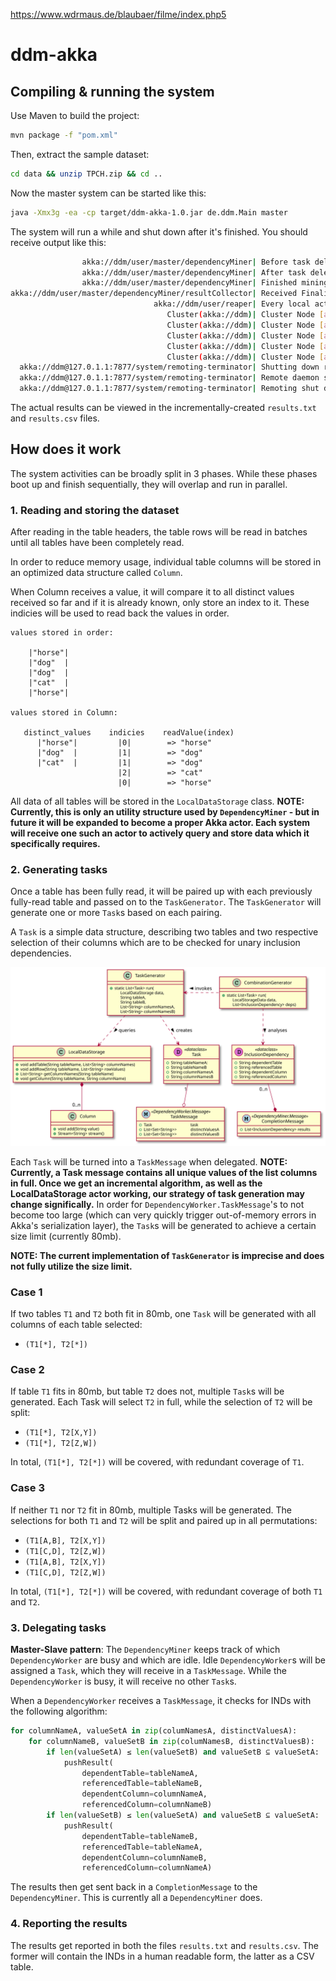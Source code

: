 https://www.wdrmaus.de/blaubaer/filme/index.php5


# ddm-akka

## Compiling & running the system

Use Maven to build the project:

```sh
mvn package -f "pom.xml"
```

Then, extract the sample dataset:

```sh
cd data && unzip TPCH.zip && cd ..
```

Now the master system can be started like this:

```sh
java -Xmx3g -ea -cp target/ddm-akka-1.0.jar de.ddm.Main master
```

The system will run a while and shut down after it's finished. You  should receive output like this:

```sh
                akka://ddm/user/master/dependencyMiner| Before task delegation: 0 unassigned tasks
                akka://ddm/user/master/dependencyMiner| After task delegation: 0 unassigned tasks
                akka://ddm/user/master/dependencyMiner| Finished mining within 154548 ms!
akka://ddm/user/master/dependencyMiner/resultCollector| Received FinalizeMessage!
                                akka://ddm/user/reaper| Every local actor has been reaped. Terminating the actor system...
                                   Cluster(akka://ddm)| Cluster Node [akka://ddm@127.0.1.1:7877] - Marked address [akka://ddm@127.0.1.1:7877] as [Leaving]
                                   Cluster(akka://ddm)| Cluster Node [akka://ddm@127.0.1.1:7877] - Leader is moving node [akka://ddm@127.0.1.1:7877] to [Exiting]
                                   Cluster(akka://ddm)| Cluster Node [akka://ddm@127.0.1.1:7877] - Exiting completed
                                   Cluster(akka://ddm)| Cluster Node [akka://ddm@127.0.1.1:7877] - Shutting down...
                                   Cluster(akka://ddm)| Cluster Node [akka://ddm@127.0.1.1:7877] - Successfully shut down
  akka://ddm@127.0.1.1:7877/system/remoting-terminator| Shutting down remote daemon.
  akka://ddm@127.0.1.1:7877/system/remoting-terminator| Remote daemon shut down; proceeding with flushing remote transports.
  akka://ddm@127.0.1.1:7877/system/remoting-terminator| Remoting shut down.
```

The actual results can be viewed in the incrementally-created `results.txt` and `results.csv` files.

## How does it work

The system activities can be broadly split in 3 phases. While these phases boot up and finish sequentially, they will overlap and run in parallel.

### 1. Reading and storing the dataset

After reading in the table headers, the table rows will be read in batches until all tables have been completely read.

In order to reduce memory usage, individual table columns will be stored in an optimized data structure called `Column`.

When Column receives a value, it will compare it to all distinct values received so far and if it is already known, only store an index to it. These indicies will be used to read back the values in order. 

```
values stored in order:

    |"horse"|
    |"dog"  |
    |"dog"  |
    |"cat"  |
    |"horse"|

values stored in Column:

   distinct_values    indicies    readValue(index)
      |"horse"|         |0|        => "horse"
      |"dog"  |         |1|        => "dog"
      |"cat"  |         |1|        => "dog"
                        |2|        => "cat"
                        |0|        => "horse"

```

All data of all tables will be stored in the `LocalDataStorage` class. __NOTE: Currently, this is only an utility structure used by `DependencyMiner` - but in future it will be expanded to become a proper Akka actor. Each system will receive one such an actor to actively query and store data which it specifically requires.__

### 2. Generating tasks

Once a table has been fully read, it will be paired up with each previously fully-read table and passed on to the `TaskGenerator`. The `TaskGenerator` will generate one or more `Task`s based on each pairing.

A `Task` is a simple data structure, describing two tables and two respective selection of their columns which are to be checked for unary inclusion dependencies. 

![](./docs/structures.svg)

Each `Task` will be turned into a `TaskMessage` when delegated. __NOTE: Currently, a Task message contains all unique values of the list columns in full. Once we get an incremental algorithm, as well as the LocalDataStorage actor working, our strategy of task generation may change significally.__
In order for `DependencyWorker.TaskMessage`'s to not become too large (which can very quickly trigger out-of-memory errors in Akka's serialization layer), the `Task`s will be generated to achieve a certain size limit (currently 80mb).

__NOTE: The current implementation of `TaskGenerator` is imprecise and does not fully utilize the size limit.__

### Case 1

If two tables `T1` and `T2` both fit in 80mb, one `Task` will be generated with all columns of each table selected:

* `(T1[*], T2[*])`

### Case 2

If table `T1` fits in 80mb, but table `T2` does not, multiple `Task`s will be generated. Each Task will select `T2` in full, while the selection of `T2` will be split: 

* `(T1[*], T2[X,Y])`
* `(T1[*], T2[Z,W])`

In total, `(T1[*], T2[*])` will be covered, with redundant coverage of `T1`.

### Case 3

If neither `T1` nor `T2` fit in 80mb, multiple Tasks will be generated. The selections for both `T1` and `T2` will be split and paired up in all permutations:

* `(T1[A,B], T2[X,Y])`
* `(T1[C,D], T2[Z,W])`
* `(T1[A,B], T2[X,Y])`
* `(T1[C,D], T2[Z,W])`

In total, `(T1[*], T2[*])` will be covered, with redundant coverage of both `T1` and `T2`.

### 3. Delegating tasks

__Master-Slave pattern__: The `DependencyMiner` keeps track of which `DependencyWorker` are busy and which are idle. Idle `DependencyWorker`s will be assigned a `Task`, which they will receive in a `TaskMessage`. While the `DependencyWorker` is busy, it will receive no other `Task`s.

When a `DependencyWorker` receives a `TaskMessage`, it checks for INDs with the following algorithm:

```python
for columnNameA, valueSetA in zip(columNamesA, distinctValuesA):
    for columnNameB, valueSetB in zip(columNamesB, distinctValuesB):
        if len(valueSetA) ≤ len(valueSetB) and valueSetB ⊆ valueSetA:
            pushResult(
                dependentTable=tableNameA,
                referencedTable=tableNameB,
                dependentColumn=columnNameA,
                referencedColumn=columnNameB)
        if len(valueSetB) ≤ len(valueSetA) and valueSetB ⊆ valueSetA:
            pushResult(
                dependentTable=tableNameB,
                referencedTable=tableNameA,
                dependentColumn=columnNameB,
                referencedColumn=columnNameA)
```

The results then get sent back in a `CompletionMessage` to the `DependencyMiner`. This is currently all a `DependencyMiner` does.

### 4. Reporting the results

The results get reported in both the files `results.txt` and `results.csv`. The former will contain the INDs in a human readable form, the latter as a CSV table.


[`Column`]: ./src/main/java/de/ddm/structures/Column.java
[`LocalDataStorage`]: ./src/main/java/de/ddm/structures/LocalDataStorage.java
[`Task`]: ./src/main/java/de/ddm/structures/Task.java
[`TaskGenerator`]: ./src/main/java/de/ddm/structures/TaskGenerator.java
[`DependencyMiner`]: ./src/main/java/de/ddm/actors/profiling/DependencyMiner.java
[`DependencyWorker`]: ./src/main/java/de/ddm/actors/profiling/DependencyWorker.java
